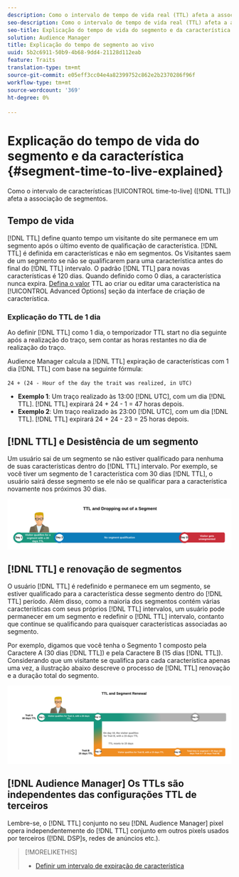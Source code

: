 ```yaml
---
description: Como o intervalo de tempo de vida real (TTL) afeta a associação ao segmento.
seo-description: Como o intervalo de tempo de vida real (TTL) afeta a associação ao segmento.
seo-title: Explicação do tempo de vida do segmento e da característica
solution: Audience Manager
title: Explicação do tempo de segmento ao vivo
uuid: 5b2c6911-50b9-4b68-9dd4-21128d112eab
feature: Traits
translation-type: tm+mt
source-git-commit: e05eff3cc04e4a82399752c862e2b2370286f96f
workflow-type: tm+mt
source-wordcount: '369'
ht-degree: 0%

---
```



# Explicação do tempo de vida do segmento e da característica {#segment-time-to-live-explained}

Como o intervalo de características [!UICONTROL time-to-live] ([!DNL TTL]) afeta a associação de segmentos.

<!-- segment-ttl-explained.xml -->

## Tempo de vida

[!DNL TTL] define quanto tempo um visitante do site permanece em um segmento após o último evento de qualificação de característica. [!DNL TTL] é definida em características e não em segmentos. Os Visitantes saem de um segmento se não se qualificarem para uma característica antes do final do [!DNL TTL] intervalo. O padrão [!DNL TTL] para novas características é 120 dias. Quando definido como 0 dias, a característica nunca expira. [Defina o valor](../../features/traits/create-onboarded-rule-based-traits.md#set-expiration-interval) TTL ao criar ou editar uma característica na [!UICONTROL Advanced Options] seção da interface de criação de característica.

### Explicação do TTL de 1 dia

Ao definir [!DNL TTL] como 1 dia, o temporizador TTL start no dia seguinte após a realização do traço, sem contar as horas restantes no dia de realização do traço.

Audience Manager calcula a [!DNL TTL] expiração de características com 1 dia [!DNL TTL] com base na seguinte fórmula:

`24 + (24 - Hour of the day the trait was realized, in UTC)`

* **Exemplo 1**: Um traço realizado às 13:00 [!DNL UTC], com um dia [!DNL TTL]. [!DNL TTL] expirará 24 + 24 - 1 = 47 horas depois.
* **Exemplo 2**: Um traço realizado às 23:00 [!DNL UTC], com um dia [!DNL TTL]. [!DNL TTL] expirará 24 + 24 - 23 = 25 horas depois.

## [!DNL TTL] e Desistência de um segmento

Um usuário sai de um segmento se não estiver qualificado para nenhuma de suas características dentro do [!DNL TTL] intervalo. Por exemplo, se você tiver um segmento de 1 característica com 30 dias [!DNL TTL], o usuário sairá desse segmento se ele não se qualificar para a característica novamente nos próximos 30 dias.

![](assets/ttl-explained.png)

## [!DNL TTL] e renovação de segmentos

O usuário [!DNL TTL] é redefinido e permanece em um segmento, se estiver qualificado para a característica desse segmento dentro do [!DNL TTL] período. Além disso, como a maioria dos segmentos contém várias características com seus próprios [!DNL TTL] intervalos, um usuário pode permanecer em um segmento e redefinir o [!DNL TTL] intervalo, contanto que continue se qualificando para quaisquer características associadas ao segmento.

Por exemplo, digamos que você tenha o Segmento 1 composto pela Caractere A (30 dias [!DNL TTL]) e pela Caractere B (15 dias [!DNL TTL]). Considerando que um visitante se qualifica para cada característica apenas uma vez, a ilustração abaixo descreve o processo de [!DNL TTL] renovação e a duração total do segmento.

![](assets/ttl-renewal.png)

## [!DNL Audience Manager] Os TTLs são independentes das configurações TTL de terceiros

Lembre-se, o [!DNL TTL] conjunto no seu [!DNL Audience Manager] pixel opera independentemente do [!DNL TTL] conjunto em outros pixels usados por terceiros ([!DNL DSP]s, redes de anúncios etc.).

>[!MORELIKETHIS]
>
>* [Definir um intervalo de expiração de característica](../../features/traits/create-onboarded-rule-based-traits.md#set-expiration-interval)

